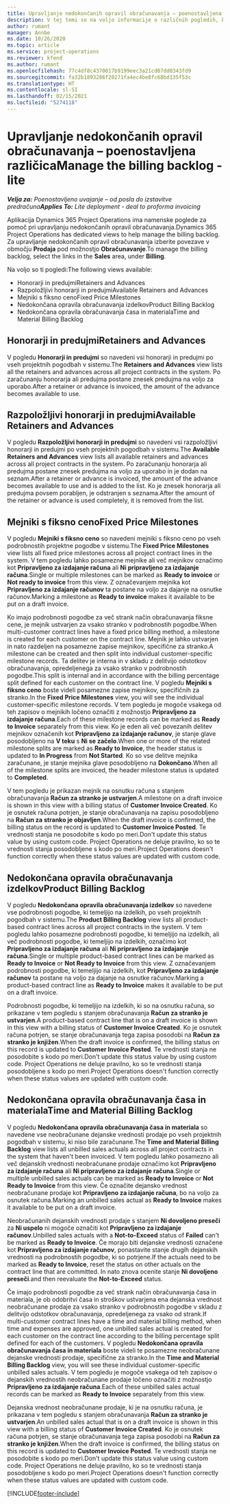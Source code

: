 ```yaml
---
title: Upravljanje nedokončanih opravil obračunavanja – poenostavljena različica
description: V tej temi so na voljo informacije o različnih pogledih, ki so na voljo za uporabo ob upravljanju nedokončanih opravil obračunavanja.
author: rumant
manager: Annbe
ms.date: 10/26/2020
ms.topic: article
ms.service: project-operations
ms.reviewer: kfend
ms.author: rumant
ms.openlocfilehash: 77c4df8c4370017b9199eec3a21cd07dd0343fd9
ms.sourcegitcommit: fa32b1893286f20271fa4ec4be8fc68bd135f53c
ms.translationtype: HT
ms.contentlocale: sl-SI
ms.lasthandoff: 02/15/2021
ms.locfileid: "5274118"
---
```

# <a name="manage-the-billing-backlog---lite"></a><span data-ttu-id="84379-103">Upravljanje nedokončanih opravil obračunavanja – poenostavljena različica</span><span class="sxs-lookup"><span data-stu-id="84379-103">Manage the billing backlog - lite</span></span>

<span data-ttu-id="84379-104">_**Velja za:** Poenostavljeno uvajanje – od posla do izstavitve predračuna_</span><span class="sxs-lookup"><span data-stu-id="84379-104">_**Applies To:** Lite deployment - deal to proforma invoicing_</span></span>

<span data-ttu-id="84379-105">Aplikacija Dynamics 365 Project Operations ima namenske poglede za pomoč pri upravljanju nedokončanih opravil obračunavanja.</span><span class="sxs-lookup"><span data-stu-id="84379-105">Dynamics 365 Project Operations has dedicated views to help manage the billing backlog.</span></span> <span data-ttu-id="84379-106">Za upravljanje nedokončanih opravil obračunavanja izberite povezave v območju **Prodaja** pod možnostjo **Obračunavanje**.</span><span class="sxs-lookup"><span data-stu-id="84379-106">To manage the billing backlog, select the links in the **Sales** area, under **Billing**.</span></span> 

<span data-ttu-id="84379-107">Na voljo so ti pogledi:</span><span class="sxs-lookup"><span data-stu-id="84379-107">The following views available:</span></span>

- <span data-ttu-id="84379-108">Honorarji in predujmi</span><span class="sxs-lookup"><span data-stu-id="84379-108">Retainers and Advances</span></span>
- <span data-ttu-id="84379-109">Razpoložljivi honorarji in predujmi</span><span class="sxs-lookup"><span data-stu-id="84379-109">Available Retainers and Advances</span></span>
- <span data-ttu-id="84379-110">Mejniki s fiksno ceno</span><span class="sxs-lookup"><span data-stu-id="84379-110">Fixed Price Milestones</span></span>
- <span data-ttu-id="84379-111">Nedokončana opravila obračunavanja izdelkov</span><span class="sxs-lookup"><span data-stu-id="84379-111">Product Billing Backlog</span></span>
- <span data-ttu-id="84379-112">Nedokončana opravila obračunavanja časa in materiala</span><span class="sxs-lookup"><span data-stu-id="84379-112">Time and Material Billing Backlog</span></span>

## <a name="retainers-and-advances"></a><span data-ttu-id="84379-113">Honorarji in predujmi</span><span class="sxs-lookup"><span data-stu-id="84379-113">Retainers and Advances</span></span>

<span data-ttu-id="84379-114">V pogledu **Honorarji in predujmi** so navedeni vsi honorarji in predujmi po vseh projektnih pogodbah v sistemu.</span><span class="sxs-lookup"><span data-stu-id="84379-114">The **Retainers and Advances** view lists all the retainers and advances across all project contracts in the system.</span></span> <span data-ttu-id="84379-115">Po zaračunanju honorarja ali predujma postane znesek predujma na voljo za uporabo.</span><span class="sxs-lookup"><span data-stu-id="84379-115">After a retainer or advance is invoiced, the amount of the advance becomes available to use.</span></span>

## <a name="available-retainers-and-advances"></a><span data-ttu-id="84379-116">Razpoložljivi honorarji in predujmi</span><span class="sxs-lookup"><span data-stu-id="84379-116">Available Retainers and Advances</span></span>

<span data-ttu-id="84379-117">V pogledu **Razpoložljivi honorarji in predujmi** so navedeni vsi razpoložljivi honorarji in predujmi po vseh projektnih pogodbah v sistemu.</span><span class="sxs-lookup"><span data-stu-id="84379-117">The **Available Retainers and Advances** view lists all available retainers and advances across all project contracts in the system.</span></span> <span data-ttu-id="84379-118">Po zaračunanju honorarja ali predujma postane znesek predujma na voljo za uporabo in je dodan na seznam.</span><span class="sxs-lookup"><span data-stu-id="84379-118">After a retainer or advance is invoiced, the amount of the advance becomes available to use and is added to the list.</span></span> <span data-ttu-id="84379-119">Ko je znesek honorarja ali predujma povsem porabljen, je odstranjen s seznama.</span><span class="sxs-lookup"><span data-stu-id="84379-119">After the amount of the retainer or advance is used completely, it is removed from the list.</span></span>

## <a name="fixed-price-milestones"></a><span data-ttu-id="84379-120">Mejniki s fiksno ceno</span><span class="sxs-lookup"><span data-stu-id="84379-120">Fixed Price Milestones</span></span>

<span data-ttu-id="84379-121">V pogledu **Mejniki s fiksno ceno** so navedeni mejniki s fiksno ceno po vseh podrobnostih projektne pogodbe v sistemu.</span><span class="sxs-lookup"><span data-stu-id="84379-121">The **Fixed Price Milestones** view lists all fixed price milestones across all project contract lines in the system.</span></span> <span data-ttu-id="84379-122">V tem pogledu lahko posamezne mejnike ali več mejnikov označimo kot **Pripravljeno za izdajanje računa** ali **Ni pripravljeno za izdajanje računa**.</span><span class="sxs-lookup"><span data-stu-id="84379-122">Single or multiple milestones can be marked as **Ready to invoice** or **Not ready to invoice** from this view.</span></span> <span data-ttu-id="84379-123">Z označevanjem mejnika kot **Pripravljeno za izdajanje računov** ta postane na voljo za dajanje na osnutke računov.</span><span class="sxs-lookup"><span data-stu-id="84379-123">Marking a milestone as **Ready to invoice** makes it available to be put on a draft invoice.</span></span>

<span data-ttu-id="84379-124">Ko imajo podrobnosti pogodbe za več strank način obračunavanja fiksne cene, je mejnik ustvarjen za vsako stranko v podrobnostih pogodbe.</span><span class="sxs-lookup"><span data-stu-id="84379-124">When multi-customer contract lines have a fixed price billing method, a milestone is created for each customer on the contract line.</span></span> <span data-ttu-id="84379-125">Mejnik je lahko ustvarjen in nato razdeljen na posamezne zapise mejnikov, specifične za stranko.</span><span class="sxs-lookup"><span data-stu-id="84379-125">A milestone can be created and then split into individual customer-specific milestone records.</span></span> <span data-ttu-id="84379-126">Ta delitev je interna in v skladu z delitvijo odstotkov obračunavanja, opredeljenega za vsako stranko v podrobnostih pogodbe.</span><span class="sxs-lookup"><span data-stu-id="84379-126">This split is internal and in accordance with the billing percentage split defined for each customer on the contract line.</span></span> <span data-ttu-id="84379-127">V pogledu **Mejniki s fiksno ceno** boste videli posamezne zapise mejnikov, specifičnih za stranko.</span><span class="sxs-lookup"><span data-stu-id="84379-127">In the **Fixed Price Milestones** view, you will see the individual customer-specific milestone records.</span></span> <span data-ttu-id="84379-128">V tem pogledu je mogoče vsakega od teh zapisov o mejnikih ločeno označiti z možnostjo **Pripravljeno za izdajanje računa**.</span><span class="sxs-lookup"><span data-stu-id="84379-128">Each of these milestone records can be marked as **Ready to Invoice** separately from this view.</span></span> <span data-ttu-id="84379-129">Ko je eden ali več povezanih delitev mejnikov označenih kot **Pripravljeno za izdajanje računov**, je stanje glave posodobljeno na **V teku** s **Ni se začelo**.</span><span class="sxs-lookup"><span data-stu-id="84379-129">When one or more of the related milestone splits are marked as **Ready to Invoice**, the header status is updated to **In Progress** from **Not Started**.</span></span> <span data-ttu-id="84379-130">Ko so vse delitve mejnika zaračunane, je stanje mejnika glave posodobljeno na **Dokončano**.</span><span class="sxs-lookup"><span data-stu-id="84379-130">When all of the milestone splits are invoiced, the header milestone status is updated to **Completed**.</span></span>

<span data-ttu-id="84379-131">V tem pogledu je prikazan mejnik na osnutku računa s stanjem obračunavanja **Račun za stranko je ustvarjen**.</span><span class="sxs-lookup"><span data-stu-id="84379-131">A milestone on a draft invoice is shown in this view with a billing status of **Customer Invoice Created**.</span></span> <span data-ttu-id="84379-132">Ko je osnutek računa potrjen, je stanje obračunavanja na zapisu posodobljeno na **Račun za stranko je objavljen**.</span><span class="sxs-lookup"><span data-stu-id="84379-132">When the draft invoice is confirmed, the billing status on the record is updated to **Customer Invoice Posted**.</span></span> <span data-ttu-id="84379-133">Te vrednosti stanja ne posodobite s kodo po meri.</span><span class="sxs-lookup"><span data-stu-id="84379-133">Don't update this status value by using custom code.</span></span> <span data-ttu-id="84379-134">Project Operations ne deluje pravilno, ko so te vrednosti stanja posodobljene s kodo po meri.</span><span class="sxs-lookup"><span data-stu-id="84379-134">Project Operations doesn't function correctly when these status values are updated with custom code.</span></span>

## <a name="product-billing-backlog"></a><span data-ttu-id="84379-135">Nedokončana opravila obračunavanja izdelkov</span><span class="sxs-lookup"><span data-stu-id="84379-135">Product Billing Backlog</span></span>

<span data-ttu-id="84379-136">V pogledu **Nedokončana opravila obračunavanja izdelkov** so navedene vse podrobnosti pogodbe, ki temeljijo na izdelkih, po vseh projektnih pogodbah v sistemu.</span><span class="sxs-lookup"><span data-stu-id="84379-136">The **Product Billing Backlog** view lists all product-based contract lines across all project contracts in the system.</span></span> <span data-ttu-id="84379-137">V tem pogledu lahko posamezne podrobnosti pogodbe, ki temeljijo na izdelkih, ali več podrobnosti pogodbe, ki temeljijo na izdelkih, označimo kot **Pripravljeno za izdajanje računa** ali **Ni pripravljeno za izdajanje računa**.</span><span class="sxs-lookup"><span data-stu-id="84379-137">Single or multiple product-based contract lines can be marked as **Ready to Invoice** or **Not Ready to Invoice** from this view.</span></span> <span data-ttu-id="84379-138">Z označevanjem podrobnosti pogodbe, ki temeljijo na izdelkih, kot **Pripravljeno za izdajanje računov** ta postane na voljo za dajanje na osnutke računov.</span><span class="sxs-lookup"><span data-stu-id="84379-138">Marking a product-based contract line as **Ready to Invoice** makes it available to be put on a draft invoice.</span></span>

<span data-ttu-id="84379-139">Podrobnosti pogodbe, ki temeljijo na izdelkih, ki so na osnutku računa, so prikazane v tem pogledu s stanjem obračunavanja **Račun za stranko je ustvarjen**.</span><span class="sxs-lookup"><span data-stu-id="84379-139">A product-based contract line that is on a draft invoice is shown in this view with a billing status of **Customer Invoice Created**.</span></span> <span data-ttu-id="84379-140">Ko je osnutek računa potrjen, se stanje obračunavanja tega zapisa posodobi na **Račun za stranko je knjižen**.</span><span class="sxs-lookup"><span data-stu-id="84379-140">When the draft invoice is confirmed, the billing status on this record is updated to **Customer Invoice Posted**.</span></span> <span data-ttu-id="84379-141">Te vrednosti stanja ne posodobite s kodo po meri.</span><span class="sxs-lookup"><span data-stu-id="84379-141">Don't update this status value by using custom code.</span></span> <span data-ttu-id="84379-142">Project Operations ne deluje pravilno, ko so te vrednosti stanja posodobljene s kodo po meri.</span><span class="sxs-lookup"><span data-stu-id="84379-142">Project Operations doesn't function correctly when these status values are updated with custom code.</span></span>

## <a name="time-and-material-billing-backlog"></a><span data-ttu-id="84379-143">Nedokončana opravila obračunavanja časa in materiala</span><span class="sxs-lookup"><span data-stu-id="84379-143">Time and Material Billing Backlog</span></span>

<span data-ttu-id="84379-144">V pogledu **Nedokončana opravila obračunavanja časa in materiala** so navedene vse neobračunane dejanske vrednosti prodaje po vseh projektnih pogodbah v sistemu, ki niso bile zaračunane.</span><span class="sxs-lookup"><span data-stu-id="84379-144">The **Time and Material Billing Backlog** view lists all unbilled sales actuals across all project contracts in the system that haven't been invoiced.</span></span> <span data-ttu-id="84379-145">V tem pogledu lahko posamezno ali več dejanskih vrednosti neobračunane prodaje označimo kot **Pripravljeno za izdajanje računa** ali **Ni pripravljeno za izdajanje računa**.</span><span class="sxs-lookup"><span data-stu-id="84379-145">Single or multiple unbilled sales actuals can be marked as **Ready to Invoice** or **Not Ready to Invoice** from this view.</span></span> <span data-ttu-id="84379-146">Če označite dejansko vrednost neobračunane prodaje kot **Pripravljeno za izdajanje računa**, bo na voljo za osnutek računa.</span><span class="sxs-lookup"><span data-stu-id="84379-146">Marking an unbilled sales actual as **Ready to Invoice** makes it available to be put on a draft invoice.</span></span>

<span data-ttu-id="84379-147">Neobračunanih dejanskih vrednosti prodaje s stanjem **Ni dovoljeno preseči** za **Ni uspelo** ni mogoče označiti kot **Pripravljeno za izdajanje računov**.</span><span class="sxs-lookup"><span data-stu-id="84379-147">Unbilled sales actuals with a **Not-to-Exceed** status of **Failed** can't be marked as **Ready to Invoice**.</span></span> <span data-ttu-id="84379-148">Če morajo biti dejanske vrednosti označene kot **Pripravljeno za izdajanje računov**, ponastavite stanje drugih dejanskih vrednosti na podrobnostih pogodbe, ki so potrjene.</span><span class="sxs-lookup"><span data-stu-id="84379-148">If the actuals need to be marked as **Ready to Invoice**, reset the status on other actuals on the contract line that are committed.</span></span> <span data-ttu-id="84379-149">In nato znova ocenite stanje **Ni dovoljeno preseči**.</span><span class="sxs-lookup"><span data-stu-id="84379-149">and then reevaluate the **Not-to-Exceed** status.</span></span>

<span data-ttu-id="84379-150">Če imajo podrobnosti pogodbe za več strank način obračunavanja časa in materiala, je ob odobritvi časa in stroškov ustvarjena ena dejanska vrednost neobračunane prodaje za vsako stranko v podrobnostih pogodbe v skladu z delitvijo odstotkov obračunavanja, opredeljenega za vsako od strank.</span><span class="sxs-lookup"><span data-stu-id="84379-150">If multi-customer contract lines have a time and material billing method, when time and expenses are approved, one unbilled sales actual is created for each customer on the contract line according to the billing percentage split defined for each of the customers.</span></span> <span data-ttu-id="84379-151">V pogledu **Nedokončana opravila obračunavanja časa in materiala** boste videli te posamezne neobračunane dejanske vrednosti prodaje, specifične za stranko.</span><span class="sxs-lookup"><span data-stu-id="84379-151">In the **Time and Material Billing Backlog** view, you will see these individual customer-specific unbilled sales actuals.</span></span> <span data-ttu-id="84379-152">V tem pogledu je mogoče vsakega od teh zapisov o dejanskih vrednostih neobračunane prodaje ločeno označiti z možnostjo **Pripravljeno za izdajanje računa**.</span><span class="sxs-lookup"><span data-stu-id="84379-152">Each of these unbilled sales actual records can be marked as **Ready to Invoice** separately from this view.</span></span>

<span data-ttu-id="84379-153">Dejanska vrednost neobračunane prodaje, ki je na osnutku računa, je prikazana v tem pogledu s stanjem obračunavanja **Račun za stranko je ustvarjen**.</span><span class="sxs-lookup"><span data-stu-id="84379-153">An unbilled sales actual that is on a draft invoice is shown in this view with a billing status of **Customer Invoice Created**.</span></span> <span data-ttu-id="84379-154">Ko je osnutek računa potrjen, se stanje obračunavanja tega zapisa posodobi na **Račun za stranko je knjižen**.</span><span class="sxs-lookup"><span data-stu-id="84379-154">When the draft invoice is confirmed, the billing status on this record is updated to **Customer Invoice Posted**.</span></span> <span data-ttu-id="84379-155">Te vrednosti stanja ne posodobite s kodo po meri.</span><span class="sxs-lookup"><span data-stu-id="84379-155">Don't update this status value using custom code.</span></span> <span data-ttu-id="84379-156">Project Operations ne deluje pravilno, ko so te vrednosti stanja posodobljene s kodo po meri.</span><span class="sxs-lookup"><span data-stu-id="84379-156">Project Operations doesn't function correctly when these status values are updated with custom code.</span></span>


[!INCLUDE[footer-include](../../includes/footer-banner.md)]